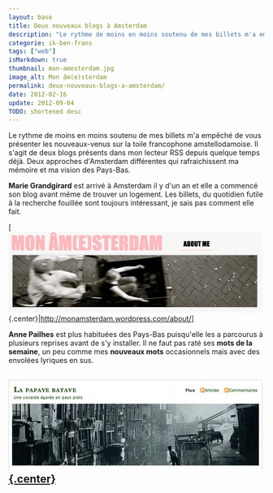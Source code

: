```yaml
---
layout: base
title: Deux nouveaux blogs à Amsterdam
description: "Le rythme de moins en moins soutenu de mes billets m'a empêché de vous présenter les nouveaux-venus sur la toile francophone amstellodamoise. Il s'agit de de"
categorie: ik-ben-frans
tags: ["web"]
isMarkdown: true
thumbnail: mon-amesterdam.jpg
image_alt: Mon âm(e)sterdam
permalink: deux-nouveaux-blogs-a-amsterdam/
date: 2012-02-16
update: 2012-09-04
TODO: shortened desc
---
```


Le rythme de moins en moins soutenu de mes billets m'a empêché de vous présenter les nouveaux-venus sur la toile francophone amstellodamoise. Il s'agit de deux blogs présents dans mon lecteur RSS depuis quelque temps déjà. Deux approches d'Amsterdam différentes qui  rafraichissent ma mémoire et ma vision des Pays-Bas.

**Marie Grandgirard** est arrivé à Amsterdam il y d'un an et elle a commencé son blog avant même de trouver un logement. Les billets, du quotidien futile à la recherche fouillée sont toujours intéressant, je sais pas comment elle fait.

[![Mon âm(e)sterdam](mon-amesterdam.jpg){.center}|http://monamsterdam.wordpress.com/about/]


**Anne Pailhes** est plus habituées des Pays-Bas puisqu'elle les a parcourus à plusieurs reprises avant de s'y installer. Il ne faut pas raté ses **mots de la semaine**, un peu comme mes **nouveaux mots** occasionnels mais avec des envolées lyriques en sus. 

[![La Papaye batave](la-papaye-batave.jpg){.center}](http://lapapayebatave.wordpress.com/about/)
---